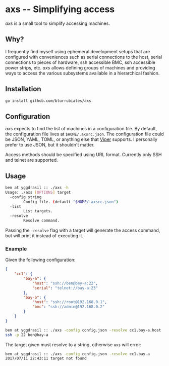 # axs -- Simplifying access

*axs* is a small tool to simplify accessing machines.

## Why?

I frequently find myself using ephemeral development setups that are configured
with conveniences such as serial connections to the host, serial connections to
pieces of hardware, ssh accessible BMC, ssh accessible power strips, etc.
*axs* allows defining groups of machines and providing ways to access the
various subsystems available in a hierarchical fashion.

## Installation

```sh
go install github.com/bturrubiates/axs
```

## Configuration

*axs* expects to find the list of machines in a configuration file. By default,
the configuration file lives at `$HOME/.axsrc.json`. The configuration file
could be JSON, YAML, TOML, or anything else that
[Viper](https://github.com/spf13/viper) supports. I personally prefer to use
JSON, but it shouldn't matter.

Access methods should be specified using URL format. Currently only SSH and
telnet are supported.

## Usage

```sh
ben at yggdrasil :: ./axs -h
Usage: ./axs [OPTIONS] target
  -config string
        Config file. (default "$HOME/.axsrc.json")
  -list
        List targets.
  -resolve
        Resolve command.
```

Passing the `-resolve` flag with a target will generate the access command,
but will print it instead of executing it.

### Example

Given the following configuration:

```json
{
    "cc1": {
        "bay-a": {
            "host": "ssh://ben@bay-a:22",
            "serial": "telnet://bay-a:23"
        },
        "bay-b": {
            "host": "ssh://root@192.168.0.1",
            "bmc": "ssh://admin@192.168.0.2"
        }
    }
}
```

```sh
ben at yggdrasil :: ./axs -config config.json -resolve cc1.bay-a.host
ssh -p 22 ben@bay-a
```

The target given must resolve to a string, otherwise `axs` will error:

```sh
ben at yggdrasil :: ./axs -config config.json -resolve cc1.bay-a
2017/07/11 22:43:11 target not found
```
